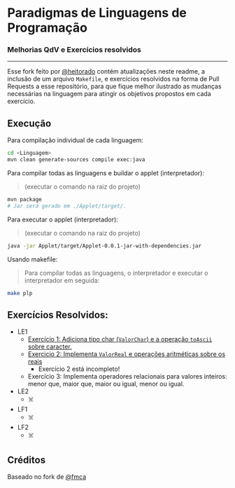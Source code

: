 # Paradigmas de Linguagens de Programação

### Melhorias QdV e Exercícios resolvidos
---

Esse fork feito por [@heitorado](https://github.com/heitorado) contém atualizações neste readme, a inclusão de um arquivo `Makefile`, e exercícios resolvidos na forma de Pull Requests a esse repositório, para que fique melhor ilustrado as mudanças necessárias na linguagem para atingir os objetivos propostos em cada exercício.

## Execução

Para compilação individual de cada linguagem:

```bash
cd <Linguagem>
mvn clean generate-sources compile exec:java
```

Para compilar todas as linguagens e buildar o applet (interpretador):
> (executar o comando na raiz do projeto)
```bash
mvn package
# Jar será gerado em ./Applet/target/.
```

Para executar o applet (interpretador):
> (executar o comando na raiz do projeto)
```bash
java -jar Applet/target/Applet-0.0.1-jar-with-dependencies.jar
```
Usando makefile:
> Para compilar todas as linguagens, o interpretador e executar o interpretador em seguida:
```bash
make plp
```

## Exercícios Resolvidos:
- LE1
  - [Exercício 1: Adiciona tipo char (`ValorChar`) e a operação `toAscii` sobre caracter.](https://github.com/heitorado/PLP-exercises-solutions/pull/1)
  - [Exercicio 2: Implementa `ValorReal` e operações aritméticas sobre os reais](https://github.com/heitorado/PLP-exercises-solutions/pull/2)
    - Exercício 2 está incompleto!
  - Exercício 3: Implementa operadores relacionais para valores inteiros: menor que, maior que, maior ou igual, menor ou igual.
- LE2
  - ☠️
- LF1
  - ☠️
- LF2
  - ☠️   

## Créditos

Baseado no fork de [@fmca](https://github.com/fmca)
